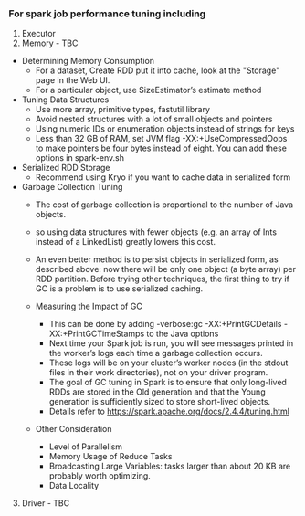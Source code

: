 ### For spark job performance tuning including
1. Executor
2. Memory - TBC
- Determining Memory Consumption
  - For a dataset, Create RDD put it into cache, look at the "Storage" page in the Web UI.
  - For a particular object, use SizeEstimator’s estimate method
- Tuning Data Structures
  - Use more array, primitive types, fastutil library
  - Avoid nested structures with a lot of small objects and pointers
  - Using numeric IDs or enumeration objects instead of strings for keys
  - Less than 32 GB of RAM, set JVM flag -XX:+UseCompressedOops to make pointers be four bytes instead of eight. You can add these options in spark-env.sh
- Serialized RDD Storage
  - Recommend using Kryo if you want to cache data in serialized form
- Garbage Collection Tuning
  -  The cost of garbage collection is proportional to the number of Java objects.
  -  so using data structures with fewer objects (e.g. an array of Ints instead of a LinkedList) greatly lowers this cost. 
  -  An even better method is to persist objects in serialized form, as described above: now there will be only one object (a byte array) per RDD partition. Before trying other techniques, the first thing to try if GC is a problem is to use serialized caching.
  -  Measuring the Impact of GC
     - This can be done by adding -verbose:gc -XX:+PrintGCDetails -XX:+PrintGCTimeStamps to the Java options
     - Next time your Spark job is run, you will see messages printed in the worker’s logs each time a garbage collection occurs.
     - These logs will be on your cluster’s worker nodes (in the stdout files in their work directories), not on your driver program.
     - The goal of GC tuning in Spark is to ensure that only long-lived RDDs are stored in the Old generation and that the Young generation is sufficiently sized to store short-lived objects. 
     - Details refer to https://spark.apache.org/docs/2.4.4/tuning.html
     
  - Other Consideration
    - Level of Parallelism
    - Memory Usage of Reduce Tasks
    - Broadcasting Large Variables: tasks larger than about 20 KB are probably worth optimizing.
    - Data Locality
3. Driver - TBC